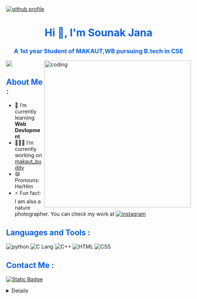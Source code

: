 [![github profile](https://img.shields.io/badge/github-black?style=flat-square&logo=github)](https://github.com/janasounak)

<font color="#0960DA">
<h1 align="center">Hi 👋, I'm Sounak Jana</h1>
<h3 align="center">A 1st year Student of MAKAUT,WB pursuing B.tech in CSE</h3>
</font>

<img src="https://readme-typing-svg.herokuapp.com?font=Fira+Code&pause=1000&color=04b1dd&background=7A787847&random=false&width=500&lines=Welcome+to+my+profile%F0%9F%98%8A;I'm+an+eager+learner+and+a+tech+lover+;Give+a+look+into+my+works+;Have+a+nice+day+!!" />

<img align="right" alt="coding" width="400" src="https://media.tenor.com/2uyENRmiUt0AAAAC/coding.gif">

<font color="#0960DA">
<h2>About Me :</h2>
</font>

- 🌱 I’m currently learning **Web Devlopment**
- 🧑🏼‍💻 I’m currently working on [makaut_buddy](https://github.com/Arindam200/makaut_buddy "makaut buddy")
- 😄 Pronouns: He/Him
- ⚡ Fun fact: I am also a nature photographer. You can check my work at [![instagram](https://img.shields.io/badge/chitrographer__sj-%23ffb7c5?logo=instagram)](https://www.instagram.com/chitrographer_sj/)

<font color="#0960DA">
<h2>Languages and Tools :</h2>
</font>

![python](https://img.shields.io/badge/Python-%233776AB?logo=python&logoColor=white)
![C Lang](https://img.shields.io/badge/C_Lang-%23A8B9CC?logo=C&logoColor=%2300599C)
![C++](https://img.shields.io/badge/C%2B%2B-%23A8B9CC?logo=C%2B%2B&logoColor=%2300599C)
![HTML](https://img.shields.io/badge/HTML-white?logo=HTML5&logoColor=%23E34F26)
![CSS](https://img.shields.io/badge/CSS-white?logo=CSS3&logoColor=%231572B6)

<font color="#0960DA">
<h2>Contact Me :</h2>
</font>

<a href="mailto:janasounak2022@gmail.com"><img alt="Static Badge" src="https://img.shields.io/badge/janasounak2022%40gmail.com-white?logo=gmail">

<details>

<summary><h2>My GitHub Stats</h2></summary>

<div align = "center">

<h2>My GitHub Stats<img src="https://github.githubassets.com/images/spinners/octocat-spinner-64.gif"/></h2>

</div>


<div align="center">
<table>
<tr>
<td width="45%">
<a href="http://www.github.com/janasounak"><img src="https://github-readme-stats.vercel.app/api?username=janasounak&show_icons=true&hide=&count_private=true&title_color=0891b2&text_color=ffffff&icon_color=0891b2&bg_color=1c1917&hide_border=true&show_icons=true" alt="janasounak's GitHub stats" /></a> 

</td>
<td width="45%">
 <a href="http://www.github.com/janasounak"><img src="https://github-readme-streak-stats.herokuapp.com/?user=janasounak&stroke=ffffff&background=1c1917&ring=0891b2&fire=0891b2&currStreakNum=ffffff&currStreakLabel=0891b2&sideNums=ffffff&sideLabels=ffffff&dates=ffffff&hide_border=true" /></a>
 </td>
</tr>
</table>


</div>

[![Sounak's github activity graph](https://github-readme-activity-graph.vercel.app/graph?username=janasounak)](https://github.com/ashutosh00710/github-readme-activity-graph)

</details>
